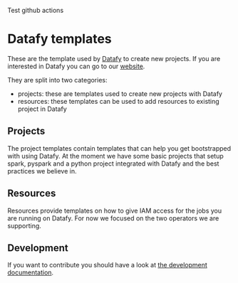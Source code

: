 Test github actions

# Datafy templates

These are the template used by [Datafy](https://get.datafy.cloud/) to create new projects. If you are interested in
Datafy you can go to our [website](https://get.datafy.cloud/).

They are split into two categories:

- projects: these are templates used to create new projects with Datafy
- resources: these templates can be used to add resources to existing project in Datafy

## Projects

The project templates contain templates that can help you get bootstrapped with using Datafy. At the moment we have
some basic projects that setup spark, pyspark and a python project integrated with Datafy and the best practices we
believe in.

## Resources

Resources provide templates on how to give IAM access for the jobs you are running on Datafy. For now we focused on the
two operators we are supporting.

## Development

If you want to contribute you should have a look at [the development documentation](./DEVELOPMENT.md).

